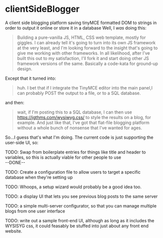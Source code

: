 # clientSideBlogger
A client side blogging platform saving tinyMCE formatted DOM to strings in order to output it online or store it in a database
Well, I *was* doing this: 

> Building a pure-vanilla JS, HTML, CSS web template, mostly for giggles. I can already tell it's going to turn into its own JS framework at the very least, and I'm looking forward to the insight that's going to give me working with other frameworks. In all likelihood, after I've built this out to my satisfaction, I'll fork it and start doing other JS framework versions of the same.
> Basically a code-kata for ground-up design.

Except that it turned into:

> huh. I bet that if I integrate the TinyMCE editor into the main panel,I can probably POST the output to a file, or to a SQL database.

and then: 

> wait, if I'm posting this to a SQL database, I can then use https://jgthms.com/wysiwyg.css/ to style the results on a blog, for example. And just like that, I've got that flat-file blogging platform without a whole bunch of nonsense that I've wanted for ages.

So...I guess that's what I'm doing. The current code is just supporting the user-side UI, so:

TODO: Swap from boilerplate entries for things like title and header to variables, so this is actually viable for other people to use  
--DONE--

TODO: Create a configuration file to allow users to target a specific database when they're setting up

TODO: Whoops, a setup wizard would probably be a good idea too.

TODO: a display UI that lets you see previous blog posts to the same server

TODO: a simple multi-server configurator, so that you can manage multiple blogs from one user interface

TODO: write out a sample front-end UI, although as long as it includes the WYSISYG css, it could feasably be stuffed into just about any front end website.
